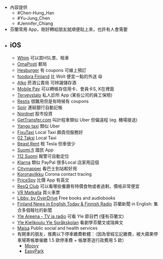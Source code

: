 - 內容提供
	- #Chen-Hung_Han
	- #Yu-Jung_Chen
	- #Jennifer_Chiang
- 芬蘭常用 App，剛好轉給朋友就順便貼上來，也許有人會需要
- ## iOS
	- [Whim](https://apps.apple.com/fi/app/whim-travel-smarter/id1110962965) 可以買HSL票、租車
	- [OmaPosti](https://apps.apple.com/fi/app/omaposti/id410789057) 郵局
	- [Hesburger](https://apps.apple.com/fi/app/hesburger/id1062839905) 有 coupons 可線上預訂
	- [foodora Finland](https://apps.apple.com/fi/app/foodora-finland/id703574232) 比 Wolt 便宜一點的外送 😄
	- [Alko](https://apps.apple.com/fi/app/alko/id1434288047) 菸酒公賣局 可辨識儲存酒
	- [Mobile Pay](https://apps.apple.com/fi/app/mobilepay/id768172577) 可以轉帳存信用卡、會員卡S, K在裡面
	- [Terveystalo](https://apps.apple.com/fi/app/terveystalo/id438441318) 私人診所 App (某些公司的員工保險)
	- [Restis](https://apps.apple.com/fi/app/restis/id1173462547) 很難用但是有時候有 coupons
	- [Spiir](https://apps.apple.com/fi/app/spiir/id441748209) 連結銀行自動記帳
	- [Nordnet](https://apps.apple.com/fi/app/nordnet/id345038631) 股市投資
	- [GetTransfer.com](https://apps.apple.com/fi/app/gettransfer-com/id1150570978) 叫計程車類似 Uber 但偏遠程 (eg. 機場接送)
	- [Yango taxi](https://apps.apple.com/fi/app/yango-taxi/id1437157286) 類似 Uber
	- [FixuTaxi](https://apps.apple.com/fi/app/fixutaxi/id1392391344) Local Taxi 頗貴但服務好
	- [02 Taksi](https://apps.apple.com/fi/app/02-taksi/id1483173582) Local Taxi
	- [Beast Rent](https://apps.apple.com/fi/app/beast-rent/id1521729069) 租 Tesla 但車很少
	- [Suomi.fi](https://apps.apple.com/fi/app/suomi-fi/id1383289018) 國民 App
	- [112 Suomi](https://apps.apple.com/fi/app/112-suomi/id998281396) 報警可自動定位
	- [Klarna](https://apps.apple.com/fi/app/klarna-shop-now-pay-later/id1115120118) 類似 PayPal 很多Local 店家用這個
	- [Citymapper](https://apps.apple.com/fi/app/citymapper-all-your-transport/id469463298) 看巴士到站較好用
	- [Koronavilkku](https://apps.apple.com/fi/app/koronavilkku/id1520576224) Corona contact tracing
	- [PriceSpy](https://apps.apple.com/sg/app/pricespy-shopping-deals/id369151774) 比價 App 有英文
	- [ResQ Club](https://apps.apple.com/fi/app/resq-club/id1069744707) 可以看哪些餐廳有特價食物或者過剩，價格非常便宜
	- [VR Matkalla](https://apps.apple.com/fi/app/vr-matkalla/id1410647394) 買火車票
	- [Libby, by OverDrive](https://apps.apple.com/fi/app/libby-by-overdrive/id1076402606) Free books and audiobooks
	- [Finland News in English Today & Finnish Radio](https://apps.apple.com/fi/app/finland-news-in-english-today-finnish-radio/id1220644490) 芬蘭新聞 in English: 集合多個報社的新聞
	- [Yle Areena - TV ja radio](https://apps.apple.com/fi/app/yle-areena-tv-ja-radio/id542317657) 可看 Yle 節目們 (僅有芬蘭文)
	- [Yle Kielikoulu Yle Språkskolan](https://apps.apple.com/fi/app/yle-kielikoulu-yle-spr%C3%A5kskolan/id1515277009) 看劇學芬蘭文或瑞典文
	- [Maisa](https://apps.apple.com/fi/app/maisa/id1412054160) Public social and health services
	- 有開車的朋友，推薦以下停車繳費軟體：（因為曾經忘記繳費，被大蘋果停車場寄帳單催繳 1.5 歐停車費 + 帳單寄送行政費用 5 歐）
		- [Moovy](https://apps.apple.com/fi/app/moovy-better-parking-service/id1281465785)
		- [EasyPark](https://apps.apple.com/app/id449594317)